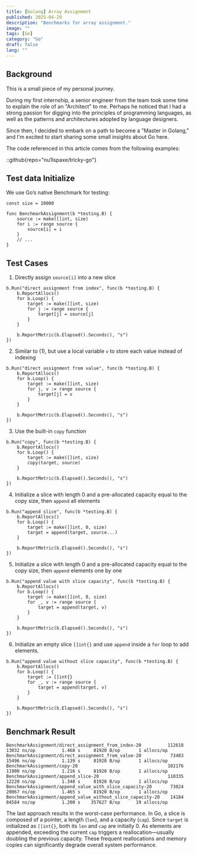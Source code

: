 ```yaml
---
title: [Golang] Array Assignment
published: 2025-04-29
description: "Benchmarks for array assignment."
image: ""
tags: [Go]
category: "Go"
draft: false
lang: ""
---
```


## Background

This is a small piece of my personal journey.

During my first internship, a senior engineer from the team took some time to explain the role of an "Architect" to me.
Perhaps he noticed that I had a strong passion for digging into the principles of programming languages, as well as the patterns and architectures adopted by language designers.

Since then, I decided to embark on a path to become a "Master in Golang," and I'm excited to start sharing
some small insights about Go here.

The code referenced in this article comes from the following examples:

::github{repo="nu1lspaxe/tricky-go"}

## Test data Initialize

We use Go’s native Benchmark for testing:

```go=
const size = 10000

func BenchmarkAssignment(b *testing.B) {
	source := make([]int, size)
	for i := range source {
		source[i] = i
	}
    // ...
}
```

## Test Cases

1. Directly assign `source[i]` into a new slice

```go=
b.Run("direct assignment from index", func(b *testing.B) {
    b.ReportAllocs()
    for b.Loop() {
        target := make([]int, size)
        for j := range source {
            target[j] = source[j]
        }
    }

    b.ReportMetric(b.Elapsed().Seconds(), "s")
})
```

2. Similar to (1), but use a local variable `v` to store each value instead of indexing

```go=
b.Run("direct assignment from value", func(b *testing.B) {
    b.ReportAllocs()
    for b.Loop() {
        target := make([]int, size)
        for j, v := range source {
            target[j] = v
        }
    }

    b.ReportMetric(b.Elapsed().Seconds(), "s")
})
```

3. Use the built-in `copy` function

```go=
b.Run("copy", func(b *testing.B) {
    b.ReportAllocs()
    for b.Loop() {
        target := make([]int, size)
        copy(target, source)
    }

    b.ReportMetric(b.Elapsed().Seconds(), "s")
})
```

4. Initialize a slice with length 0 and a pre-allocated capacity equal to the copy size, then `append` all elements

```go=
b.Run("append slice", func(b *testing.B) {
    b.ReportAllocs()
    for b.Loop() {
        target := make([]int, 0, size)
        target = append(target, source...)
    }

    b.ReportMetric(b.Elapsed().Seconds(), "s")
})
```

5. Initialize a slice with length 0 and a pre-allocated capacity equal to the copy size, then `append` elements one by one

```go=
b.Run("append value with slice capacity", func(b *testing.B) {
    b.ReportAllocs()
    for b.Loop() {
        target := make([]int, 0, size)
        for _, v := range source {
            target = append(target, v)
        }
    }

    b.ReportMetric(b.Elapsed().Seconds(), "s")
})
```

6. Initialize an empty slice `[]int{}` and use `append` inside a `for` loop to add elements.

```go=
b.Run("append value without slice capacity", func(b *testing.B) {
    b.ReportAllocs()
    for b.Loop() {
        target := []int{}
        for _, v := range source {
            target = append(target, v)
        }
    }

    b.ReportMetric(b.Elapsed().Seconds(), "s")
})
```

## Benchmark Result

```text=
BenchmarkAssignment/direct_assignment_from_index-20          112618        13032 ns/op          1.468 s     81920 B/op       1 allocs/op
BenchmarkAssignment/direct_assignment_from_value-20           73483        15496 ns/op          1.139 s     81920 B/op       1 allocs/op
BenchmarkAssignment/copy-20                                  102176        11900 ns/op          1.216 s     81920 B/op       1 allocs/op
BenchmarkAssignment/append_slice-20                          110335        12220 ns/op          1.348 s     81920 B/op       1 allocs/op
BenchmarkAssignment/append_value_with_slice_capacity-20       73024        20067 ns/op          1.465 s     81920 B/op       1 allocs/op
BenchmarkAssignment/append_value_without_slice_capacity-20    14184        84584 ns/op          1.200 s    357627 B/op      19 allocs/op
```

The last approach results in the worst-case performance.
In Go, a slice is composed of a pointer, a length (`len`), and a capacity (`cap`). Since `target` is initialized as `[]int{}`, both its `len` and `cap` are initially 0. As elements are appended, exceeding the current `cap` triggers a reallocation—usually doubling the previous capacity. These frequent reallocations and memory copies can significantly degrade overall system performance.
